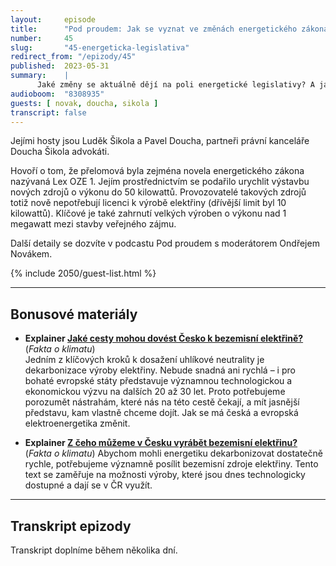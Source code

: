 ```yaml
---
layout:     episode
title:      "Pod proudem: Jak se vyznat ve změnách energetického zákona?"
number:     45
slug:       "45-energeticka-legislativa"
redirect_from: "/epizody/45"
published:  2023-05-31
summary:    |
      Jaké změny se aktuálně dějí na poli energetické legislativy? A jak ovlivňují rozvoj obnovitelných zdrojů a další klíčové parametry nové energetiky? Epizodu odpovídající na tyto otázky jsme se chystali natočit v rámci naší “energetické série”, ale zjistili jsme, že stejné téma už dobře zpracoval někdo jiný. Proto vám dnes přinášíme hostující epizodu podcastu Pod proudem.
audioboom:  "8308935"
guests: [ novak, doucha, sikola ]
transcript: false
---
```

Jejími hosty jsou Luděk Šikola a Pavel Doucha, partneři právní kanceláře Doucha Šikola advokáti.

Hovoří o tom, že přelomová byla zejména novela energetického zákona nazývaná Lex OZE 1. Jejím prostřednictvím se podařilo urychlit výstavbu nových zdrojů o výkonu do 50 kilowattů. Provozovatelé takových zdrojů totiž nově nepotřebují licenci k výrobě elektřiny (dřívější limit byl 10 kilowattů). Klíčové je také zahrnutí velkých výroben o výkonu nad 1 megawatt mezi stavby veřejného zájmu.

Další detaily se dozvíte v podcastu Pod proudem s moderátorem Ondřejem Novákem.

{% include 2050/guest-list.html %}

---

## Bonusové materiály

* **Explainer [Jaké cesty mohou dovést Česko k bezemisní elektřině?](https://faktaoklimatu.cz/explainery/bezemisni-energetika-cr-1-scenare)** (_Fakta o klimatu_)  
  Jedním z klíčových kroků k dosažení uhlíkové neutrality je dekarbonizace výroby elektřiny. Nebude snadná ani rychlá – i pro bohaté evropské státy představuje významnou technologickou a ekonomickou výzvu na dalších 20 až 30 let. Proto potřebujeme porozumět nástrahám, které nás na této cestě čekají, a mít jasnější představu, kam vlastně chceme dojít. Jak se má česká a evropská elektroenergetika změnit.


* **Explainer [Z čeho můžeme v Česku vyrábět bezemisní elektřinu?](https://faktaoklimatu.cz/explainery/bezemisni-energetika-cr-2-technologie)** (_Fakta o klimatu_) 
  Abychom mohli energetiku dekarbonizovat dostatečně rychle, potřebujeme významně posílit bezemisní zdroje elektřiny. Tento text se zaměřuje na možnosti výroby, které jsou dnes technologicky dostupné a dají se v ČR využít.

---

## Transkript epizody

Transkript doplníme během několika dní.
